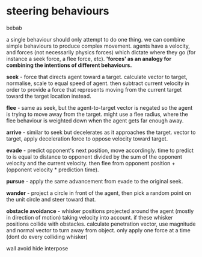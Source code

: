 # steering behaviours
bebab

a single behaviour should only attempt to do one thing. we can combine simple behaviours to produce complex movement. agents have a velocity, and forces (not necessarily physics forces) which dictate where they go (for instance a seek force, a flee force, etc). **'forces' as an analogy for combining the intentions of different behaviours.**

**seek** - force that directs agent toward a target. calculate vector to target, normalise, scale to equal speed of agent. then subtract current velocity in order to provide a force that represents moving from the current target toward the target location instead.

**flee** - same as seek, but the agent-to-target vector is negated so the agent is trying to move away from the target. might use a flee radius, where the flee behaviour is weighted down when the agent gets far enough away.

**arrive** - similar to seek but decelerates as it approaches the target. vector to target, apply deceleration force to oppose velocity toward target.

**evade** - predict opponent's next position, move accordingly. time to predict to is equal to distance to opponent divided by the sum of the opponent velocity and the current velocity. then flee from opponent position + (opponent velocity * prediction time).

**pursue** - apply the same advancement from evade to the original seek.

**wander** - project a circle in front of the agent, then pick a random point on the unit circle and steer toward that.

**obstacle avoidance** - whisker positions projected around the agent (mostly in direction of motion) taking velocity into account. if these whisker positions collide with obstacles. calculate penetration vector, use magnitude and normal vector to turn away from object. only apply one force at a time (dont do every colliding whisker)

wall avoid
hide
interpose